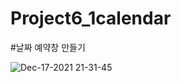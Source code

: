 # Project6_1calendar

#날짜 예약창 만들기 

![Dec-17-2021 21-31-45](https://user-images.githubusercontent.com/88240177/146545211-4f23d79f-703c-4481-b524-0fb5d8a31f64.gif)
